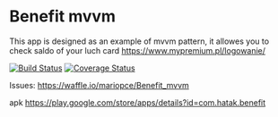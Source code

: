 # Benefit mvvm

This app is designed as an example of mvvm pattern, it allowes you to check saldo of your luch card
https://www.mypremium.pl/logowanie/

[![Build Status](https://travis-ci.org/hatak30/Benefit_mvvm.svg?branch=master)](https://travis-ci.org/hatak30/Benefit_mvvm)
[![Coverage Status](https://coveralls.io/repos/github/hatak30/Benefit_mvvm/badge.svg?branch=master)](https://coveralls.io/github/hatak30/Benefit_mvvm?branch=master)

Issues: https://waffle.io/mariopce/Benefit_mvvm 

apk https://play.google.com/store/apps/details?id=com.hatak.benefit
